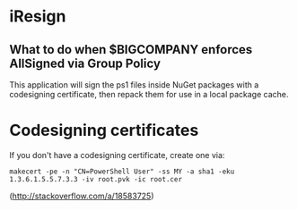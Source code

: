 # iResign
## What to do when $BIGCOMPANY enforces AllSigned via Group Policy
This application will sign the ps1 files inside NuGet packages with a codesigning certificate, then repack them for use in a local package cache.

# Codesigning certificates
If you don't have a codesigning certificate, create one via:
```makecert -n "CN=PowerShell Local Certificate Root" -a sha1 -eku 1.3.6.1.5.5.7.3.3 -r -sv root.pvk root.cer -ss Root -sr localMachine
makecert -pe -n "CN=PowerShell User" -ss MY -a sha1 -eku 1.3.6.1.5.5.7.3.3 -iv root.pvk -ic root.cer
```

(http://stackoverflow.com/a/18583725)